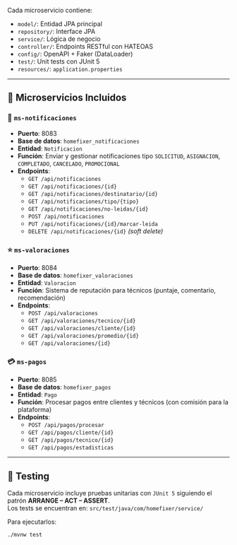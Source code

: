 
Cada microservicio contiene:

- `model/`: Entidad JPA principal
- `repository/`: Interface JPA
- `service/`: Lógica de negocio
- `controller/`: Endpoints RESTful con HATEOAS
- `config/`: OpenAPI + Faker (DataLoader)
- `test/`: Unit tests con JUnit 5
- `resources/`: `application.properties`

---

## 🚀 Microservicios Incluidos

### 🔔 `ms-notificaciones`
- **Puerto**: 8083
- **Base de datos**: `homefixer_notificaciones`
- **Entidad**: `Notificacion`
- **Función**: Enviar y gestionar notificaciones tipo `SOLICITUD`, `ASIGNACION`, `COMPLETADO`, `CANCELADO`, `PROMOCIONAL`
- **Endpoints**:
  - `GET /api/notificaciones`
  - `GET /api/notificaciones/{id}`
  - `GET /api/notificaciones/destinatario/{id}`
  - `GET /api/notificaciones/tipo/{tipo}`
  - `GET /api/notificaciones/no-leidas/{id}`
  - `POST /api/notificaciones`
  - `PUT /api/notificaciones/{id}/marcar-leida`
  - `DELETE /api/notificaciones/{id}` _(soft delete)_

### ⭐ `ms-valoraciones`
- **Puerto**: 8084
- **Base de datos**: `homefixer_valoraciones`
- **Entidad**: `Valoracion`
- **Función**: Sistema de reputación para técnicos (puntaje, comentario, recomendación)
- **Endpoints**:
  - `POST /api/valoraciones`
  - `GET /api/valoraciones/tecnico/{id}`
  - `GET /api/valoraciones/cliente/{id}`
  - `GET /api/valoraciones/promedio/{id}`
  - `GET /api/valoraciones/{id}`

### 💳 `ms-pagos`
- **Puerto**: 8085
- **Base de datos**: `homefixer_pagos`
- **Entidad**: `Pago`
- **Función**: Procesar pagos entre clientes y técnicos (con comisión para la plataforma)
- **Endpoints**:
  - `POST /api/pagos/procesar`
  - `GET /api/pagos/cliente/{id}`
  - `GET /api/pagos/tecnico/{id}`
  - `GET /api/pagos/estadisticas`

---

## 🧪 Testing

Cada microservicio incluye pruebas unitarias con `JUnit 5` siguiendo el patrón **ARRANGE – ACT – ASSERT**.  
Los tests se encuentran en: `src/test/java/com/homefixer/service/`

Para ejecutarlos:

```bash
./mvnw test
